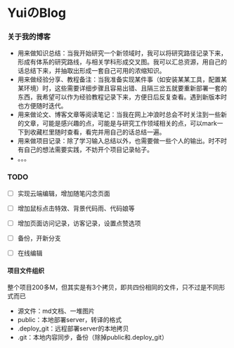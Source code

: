 # YuiのBlog

### 关于我的博客

- 用来做知识总结：当我开始研究一个新领域时，我可以将研究路径记录下来，形成有体系的研究路线，与相关学科形成交叉图。我可以汇总资源，用自己的话总结下来，并抽取出形成一套自己可用的浓缩知识。
- 用来做经验分享、教程备注：当我准备实现某件事（如安装某某工具，配置某某环境）时，这些需要详细步骤且容易出错、且隔三岔五就要重新部署一套的东西，我希望可以作为经验教程记录下来，方便日后反复查看。遇到新版本时也方便随时迭代。
- 用来做论文、博客文章等阅读笔记：当我在网上冲浪时总会不时关注到一些新的文章，可能是感兴趣的点，可能是与研究工作领域相关的点，可以mark一下到收藏栏里随时查看，看完并用自己的话总结一遍。
- 用来做项目记录：除了学习输入总结以外，也需要做一些个人的输出。时不时有自己的想法需要实践，不妨开个项目记录帖子。
- 。。。



### TODO

- [ ] 实现云端编辑，增加随笔闪念页面

- [ ] 增加鼠标点击特效、背景代码雨、代码娘等

- [ ] 增加页面访问记录，访客记录，设置点赞选项

- [ ] 备份，开新分支

- [ ] 在线编辑



#### 项目文件组织

整个项目200多M，但其实是有3个拷贝，即共四份相同的文件，只不过是不同形式而已

- 源文件：md文档、一堆图片
- public：本地部署server，转译的格式
- .deploy_git：远程部署server的本地拷贝
- .git：本地内容同步，备份（除掉public和.deploy_git）